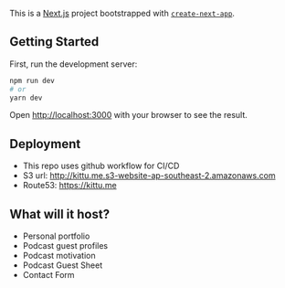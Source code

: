 This is a [Next.js](https://nextjs.org/) project bootstrapped with [`create-next-app`](https://github.com/vercel/next.js/tree/canary/packages/create-next-app).

## Getting Started

First, run the development server:

```bash
npm run dev
# or
yarn dev
```

Open [http://localhost:3000](http://localhost:3000) with your browser to see the result.
## Deployment
- This repo uses github workflow for CI/CD
- S3 url: http://kittu.me.s3-website-ap-southeast-2.amazonaws.com
- Route53: https://kittu.me

## What will it host?
- Personal portfolio
- Podcast guest profiles
- Podcast motivation 
- Podcast Guest Sheet
- Contact Form
